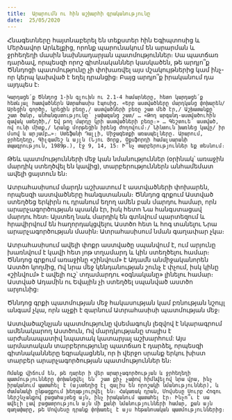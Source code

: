 ```yaml
---
title:  Արարումն ու հին աշխարհի գրականությունը
date:  25/05/2020
---
```


Հնագետները հայտնաբերել են տեքստեր հին Եգիպտոսից և Մերձավոր Արևելքից, որոնք պարունակում են արարման և ջրհեղեղի մասին նախնադարյան պատմություններ։ Սա պատճառ դարձավ, որպեսզի որոշ գիտնականներ կասկածեն, թե արդյո՞ք Ծննդոցի պատմությունը չի փոխառվել այս մշակույթներից կամ ինչ-որ կերպ կախված է եղել դրանցից։ Բայց արդյո՞ք իրականում դա այդպես է։

`Կարդացե՛ք Ծննդոց 1-ին գլուխն ու 2.1-4 համարները, հետո կարդացե՛ք հետևյալ հատվածներն Ատրահասիս էպոսից. «Երբ աստվածները մարդկանց փոխարեն/ Արեցին գործը, կրեցին բեռը,/ աստվածների բեռը շատ մեծ էր,/ Աշխատանքը՝ շատ ծանր, անհանգստությունը՝ չափազանց շատ/ … «Թող արգանդ-աստվածուհին զավակ ստեղծի,/ Եվ թող մարդը կրի աստվածների բեռը։» … Գեշտուե՝ աստված, ով ունի միտք,/ Նրանք մորթեցին իրենց ժողովում։/ Նինտուն խառնեց կավը/ իր մսով և արյամբ…»։ Ստեֆանի Դալլի, Միջագետքի առասպելները. Արարում, ջրհեղեղը, Գիլգամեշ և այլն (Նյու Յորք, Օքսֆորդի համալսարանի տպագրություն, 1989թ.), էջ 9, 14, 15։ Ի՞նչ տարբերություններ եք տեսնում։`

Թեև պատմությունների մեջ կան նմանություններ (օրինակ՝ առաջին մարդիկ ստեղծվել են կավից), տարբերություններն անհամեմատ ավելի ցայտուն են։

Ատրահասիսում մարդն աշխատում է աստվածների փոխարեն, որպեսզի աստվածները հանգստանան։ Ծննդոց գրքում Աստված ստեղծեց երկիրն ու դրանում եղող ամեն բան մարդու համար, որն արարչագործության պսակն էր, իսկ հետո Նա հանգստացավ մարդու հետ։ Այստեղ նաև մարդիկ են գտնվում պարտեզում և հրավիրվում են հաղորդակցվելու Աստծո հետ և հոգ տանելու Նրա արարչագործության մասին։ Ատրահասիսում նման գաղափար չկա։

Ատրահասիսում ավելի փոքր աստվածը սպանվում է, ում արյունը խառնվում է կավի հետ յոթ տղամարդ և կին ստեղծելու համար։ Ծննդոց գրքում առաջինը «շինվում» է Ադամն անմիջականորեն Աստծո կողմից, Ով նրա մեջ կենդանության շունչ է փչում, իսկ կինը «շինվում» է ավելի ուշ՝ տղամարդու «օգնականը» լինելու համար։ Աստված Ադամին ու Եվային չի ստեղծել սպանված աստծո արյունից։

Ծննդոց գրքի պատմության մեջ հակասության կամ բռնության նշույլ անգամ չկա, որն աչքի է զարնում Ատրահասիսի պատմության մեջ։

Աստվածաշնչյան պատմությունը վսեմագույն լեզվով է նկարագրում ամենակարող Աստծուն, Ով մարդկությանը տալիս է արժանապատիվ նպատակ կատարյալ աշխարհում: Այս արմատական տարբերությունը պատճառ է դարձել, որպեսզի գիտնականները եզրակացնեն, որ ի վերջո սրանք երկու խիստ տարբեր արարչագործության պատմություններ են։

`Ոմանք վիճում են, թե դարեր ի վեր արարչագործության և ջրհեղեղի պատմությունները փոխանցվել են՝ շատ քիչ չափով հիմնվելով նրա վրա, ինչ իրականում պատահել է (այստեղից էլ գալիս են որոշակի նմանություններ), և ժամանակի ընթացքում խեղաթյուրվել են։ Հակառակ դրան, Մովսեսը Սուրբ Հոգու ներշնչանքով բացահայտեց այն, ինչ իրականում պատահել էր։ Ինչո՞ւ է սա ավելի լավ բացատրություն այն մի քանի նմանությունների համար, քան այն գաղափարը, թե Մովսեսը դրանք փոխառել է այս հեթանոսական պատմություններից։`